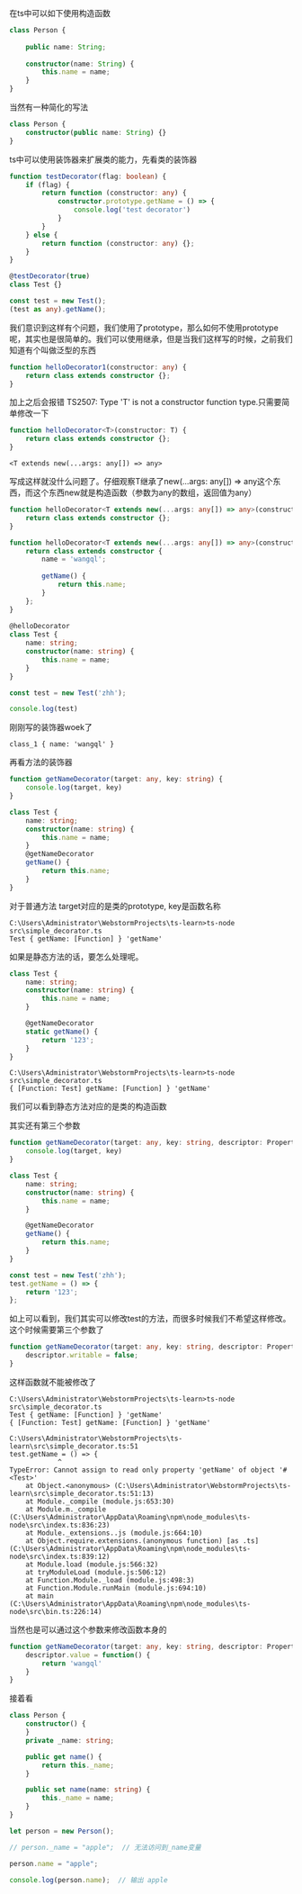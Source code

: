 在ts中可以如下使用构造函数

```typescript
class Person {
    
    public name: String;
    
    constructor(name: String) {
        this.name = name;
    }
}
```

当然有一种简化的写法

```typescript
class Person {
    constructor(public name: String) {}
}
```

ts中可以使用装饰器来扩展类的能力，先看类的装饰器

```typescript
function testDecorator(flag: boolean) {
    if (flag) {
        return function (constructor: any) {
            constructor.prototype.getName = () => {
                console.log('test decorator')
            }
        }
    } else {
        return function (constructor: any) {};
    }
}

@testDecorator(true)
class Test {}

const test = new Test();
(test as any).getName();
```

我们意识到这样有个问题，我们使用了prototype，那么如何不使用prototype呢，其实也是很简单的。我们可以使用继承，但是当我们这样写的时候，之前我们知道有个叫做泛型的东西

```typescript
function helloDecorator1(constructor: any) {
    return class extends constructor {};
}
```

加上之后会报错 TS2507: Type 'T' is not a constructor function type.只需要简单修改一下

```typescript
function helloDecorator<T>(constructor: T) {
    return class extends constructor {};
}
```

```
<T extends new(...args: any[]) => any>
```

写成这样就没什么问题了。仔细观察T继承了new(...args: any[]) => any这个东西，而这个东西new就是构造函数（参数为any的数组，返回值为any）

```typescript
function helloDecorator<T extends new(...args: any[]) => any>(constructor: T) {
    return class extends constructor {};
}
```

```typescript
function helloDecorator<T extends new(...args: any[]) => any>(constructor: T) {
    return class extends constructor {
        name = 'wangql';
        
        getName() {
            return this.name;
        }
    };
}
                        
@helloDecorator
class Test {
    name: string;
    constructor(name: string) {
        this.name = name;
    }
}

const test = new Test('zhh');

console.log(test)
```

刚刚写的装饰器woek了

```
class_1 { name: 'wangql' }
```

再看方法的装饰器

```typescript
function getNameDecorator(target: any, key: string) {
    console.log(target, key)
}

class Test {
    name: string;
    constructor(name: string) {
        this.name = name;
    }
    @getNameDecorator
    getName() {
        return this.name;
    }
}
```

对于普通方法 target对应的是类的prototype, key是函数名称

```
C:\Users\Administrator\WebstormProjects\ts-learn>ts-node src\simple_decorator.ts
Test { getName: [Function] } 'getName'
```

如果是静态方法的话，要怎么处理呢。

```typescript
class Test {
    name: string;
    constructor(name: string) {
        this.name = name;
    }

    @getNameDecorator
    static getName() {
        return '123';
    }
}
```

```
C:\Users\Administrator\WebstormProjects\ts-learn>ts-node src\simple_decorator.ts
{ [Function: Test] getName: [Function] } 'getName'
```

我们可以看到静态方法对应的是类的构造函数

其实还有第三个参数

```typescript
function getNameDecorator(target: any, key: string, descriptor: PropertyDescriptor) {
    console.log(target, key)
}
```

```typescript
class Test {
    name: string;
    constructor(name: string) {
        this.name = name;
    }

    @getNameDecorator
    getName() {
        return this.name;
    }
}

const test = new Test('zhh');
test.getName = () => {
    return '123';
};
```

如上可以看到，我们其实可以修改test的方法，而很多时候我们不希望这样修改。这个时候需要第三个参数了

```typescript
function getNameDecorator(target: any, key: string, descriptor: PropertyDescriptor) {
    descriptor.writable = false;
}
```

这样函数就不能被修改了

```
C:\Users\Administrator\WebstormProjects\ts-learn>ts-node src\simple_decorator.ts
Test { getName: [Function] } 'getName'
{ [Function: Test] getName: [Function] } 'getName'

C:\Users\Administrator\WebstormProjects\ts-learn\src\simple_decorator.ts:51
test.getName = () => {
            ^
TypeError: Cannot assign to read only property 'getName' of object '#<Test>'
    at Object.<anonymous> (C:\Users\Administrator\WebstormProjects\ts-learn\src\simple_decorator.ts:51:13)
    at Module._compile (module.js:653:30)
    at Module.m._compile (C:\Users\Administrator\AppData\Roaming\npm\node_modules\ts-node\src\index.ts:836:23)
    at Module._extensions..js (module.js:664:10)
    at Object.require.extensions.(anonymous function) [as .ts] (C:\Users\Administrator\AppData\Roaming\npm\node_modules\ts-node\src\index.ts:839:12)
    at Module.load (module.js:566:32)
    at tryModuleLoad (module.js:506:12)
    at Function.Module._load (module.js:498:3)
    at Function.Module.runMain (module.js:694:10)
    at main (C:\Users\Administrator\AppData\Roaming\npm\node_modules\ts-node\src\bin.ts:226:14)
```

当然也是可以通过这个参数来修改函数本身的

```typescript
function getNameDecorator(target: any, key: string, descriptor: PropertyDescriptor) {
    descriptor.value = function() {
        return 'wangql'
    }
}
```



接着看

```typescript
class Person {
    constructor() {
    }
    private _name: string;

    public get name() {
        return this._name;
    }

    public set name(name: string) {
        this._name = name;
    }
}

let person = new Person();

// person._name = "apple";  // 无法访问到_name变量

person.name = "apple";

console.log(person.name);  // 输出 apple
```

